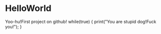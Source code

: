 # HelloWorld
Yoo-hu!First project on github!
while(true)
{
    print("You are stupid dog!Fuck you!");
}
